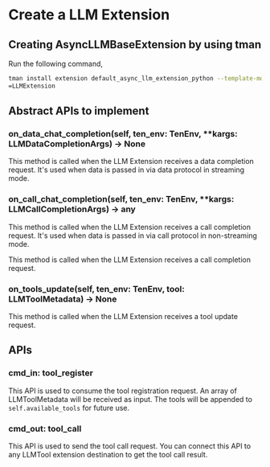 # Create a LLM Extension

## Creating AsyncLLMBaseExtension by using tman

Run the following command,

```bash
tman install extension default_async_llm_extension_python --template-mode --template-data package_name=llm_extension --template-data class_name_prefix
=LLMExtension
```

## Abstract APIs to implement

### on_data_chat_completion(self, ten_env: TenEnv, **kargs: LLMDataCompletionArgs) -> None

This method is called when the LLM Extension receives a data completion request. It's used when data is passed in via data protocol in streaming mode.

### on_call_chat_completion(self, ten_env: TenEnv, **kargs: LLMCallCompletionArgs) -> any

This method is called when the LLM Extension receives a call completion request. It's used when data is passed in via call protocol in non-streaming mode.

This method is called when the LLM Extension receives a call completion request.

### on_tools_update(self, ten_env: TenEnv, tool: LLMToolMetadata) -> None

This method is called when the LLM Extension receives a tool update request.

## APIs

### cmd_in: tool_register

This API is used to consume the tool registration request. An array of LLMToolMetadata will be received as input. The tools will be appended to `self.available_tools` for future use.

### cmd_out: tool_call

This API is used to send the tool call request. You can connect this API to any LLMTool extension destination to get the tool call result.
